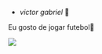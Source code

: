 - *victor gabriel* 🙏

Eu gosto de jogar futebol🏈

![](https://tenor.com/pt-BR/view/fifa-world-cup-soccer-goal-keeper-gif-12130223)

